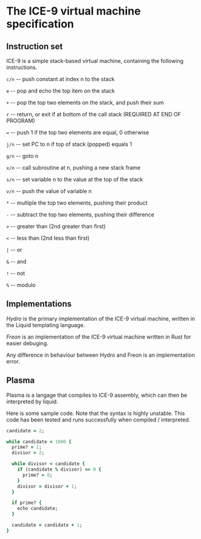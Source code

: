 # The ICE-9 virtual machine specification


## Instruction set

ICE-9 is a simple stack-based virtual machine, containing the following instructions.

`c/n` -- push constant at index n to the stack

`e` -- pop and echo the top item on the stack

`+` -- pop the top two elements on the stack, and push their sum

`r` -- return, or exit if at bottom of the call stack (REQUIRED AT END OF PROGRAM)

`=` -- push 1 if the top two elements are equal, 0 otherwise

`j/n` -- set PC to n if top of stack (popped) equals 1

`g/n` -- goto n

`x/n` -- call subroutine at n, pushing a new stack frame

`s/n` -- set variable n to the value at the top of the stack

`v/n` -- push the value of variable n

`*` -- multiple the top two elements, pushing their product

`-` -- subtract the top two elements, pushing their difference

`>` -- greater than (2nd greater than first)

`<` -- less than (2nd less than first)

`|` -- or

`&` -- and

`!` -- not

`%` -- modulo

## Implementations

*Hydro* is the primary implementation of the ICE-9 virtual machine, written
in the Liquid templating language.

*Freon* is an implementation of the ICE-9 virtual machine written in Rust for easier
debuging.

Any difference in behaviour between Hydro and Freon is an implementation error.


## Plasma

Plasma is a langage that compiles to ICE-9 assembly, which can then be
interpreted by liquid.

Here is some sample code. Note that the syntax is highly unstable.
This code has been tested and runs successfully when compiled / interpreted.

```ruby
candidate = 2;

while candidate < 1000 {
  prime? = 1;
  divisor = 2;

  while divisor < candidate {
    if (candidate % divisor) == 0 {
      prime? = 0;
    }
    divisor = divisor + 1;
  }

  if prime? {
    echo candidate;
  }

  candidate = candidate + 1;
}
```
